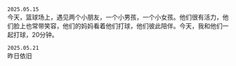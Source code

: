 `2025.05.15`  
今天，篮球场上，遇见两个小朋友，一个小男孩，一个小女孩。他们很有活力，他们脸上也常带笑容，他们的妈妈看着他们打球，他们彼此陪伴。今天，我和他们一起打球，20分钟。  

`2025.05.21`  
昨日依旧  

